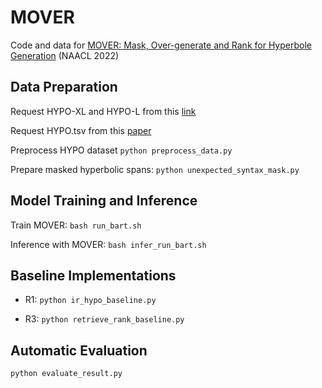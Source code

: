 # MOVER
Code and data for [MOVER: Mask, Over-generate and Rank for Hyperbole Generation](https://aclanthology.org/2022.naacl-main.440/) (NAACL 2022)

## Data Preparation
Request HYPO-XL and HYPO-L from this [link](https://drive.google.com/file/d/1va8yoS8X5XQaCmVKTU9MuhemI125x1Ev/view?usp=sharing)

Request HYPO.tsv from this [paper](https://aclanthology.org/D18-1367/)

Preprocess HYPO dataset
`python preprocess_data.py`

Prepare masked hyperbolic spans:
`python unexpected_syntax_mask.py`

## Model Training and Inference
Train MOVER:
`bash run_bart.sh`

Inference with MOVER:
`bash infer_run_bart.sh`

## Baseline Implementations
- R1:
`python ir_hypo_baseline.py`

- R3:
`python retrieve_rank_baseline.py`

## Automatic Evaluation
`python evaluate_result.py`
